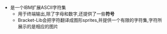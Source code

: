 - 是一个IBM扩展ASCII字符集
  - 用于终端输出,除了字母和数字,还提供了一些**符号**
  - Bracket-Lib会把字符翻译成图形sprites,并提供一个有限的字符集,字符所展示的是相应的图片